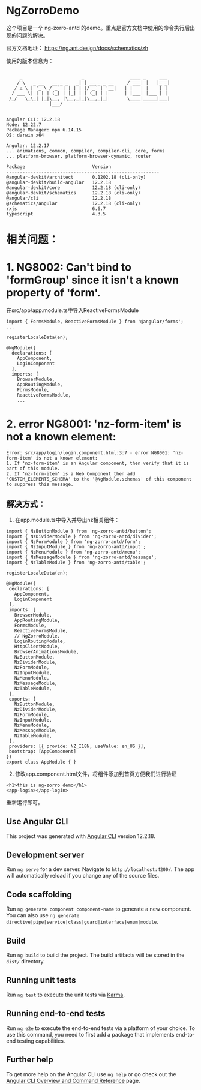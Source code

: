# NgZorroDemo

这个项目是一个 ng-zorro-antd 的demo。重点是官方文档中使用的命令执行后出现的问题的解决。

官方文档地址： https://ng.ant.design/docs/schematics/zh

使用的版本信息为：
```

     _                      _                 ____ _     ___
    / \   _ __   __ _ _   _| | __ _ _ __     / ___| |   |_ _|
   / △ \ | '_ \ / _` | | | | |/ _` | '__|   | |   | |    | |
  / ___ \| | | | (_| | |_| | | (_| | |      | |___| |___ | |
 /_/   \_\_| |_|\__, |\__,_|_|\__,_|_|       \____|_____|___|
                |___/
    

Angular CLI: 12.2.18
Node: 12.22.7
Package Manager: npm 6.14.15
OS: darwin x64

Angular: 12.2.17
... animations, common, compiler, compiler-cli, core, forms
... platform-browser, platform-browser-dynamic, router

Package                         Version
---------------------------------------------------------
@angular-devkit/architect       0.1202.18 (cli-only)
@angular-devkit/build-angular   12.2.18
@angular-devkit/core            12.2.18 (cli-only)
@angular-devkit/schematics      12.2.18 (cli-only)
@angular/cli                    12.2.18
@schematics/angular             12.2.18 (cli-only)
rxjs                            6.6.7
typescript                      4.3.5
```
# 相关问题：
# 1. NG8002: Can't bind to 'formGroup' since it isn't a known property of 'form'.
在src/app/app.module.ts中导入ReactiveFormsModule
```
import { FormsModule, ReactiveFormsModule } from '@angular/forms';
...

registerLocaleData(en);

@NgModule({
  declarations: [
    AppComponent,
    LoginComponent
  ],
  imports: [
    BrowserModule,
    AppRoutingModule,
    FormsModule,
    ReactiveFormsModule,
    ...
```
# 2. error NG8001: 'nz-form-item' is not a known element:
```text
Error: src/app/login/login.component.html:3:7 - error NG8001: 'nz-form-item' is not a known element:
1. If 'nz-form-item' is an Angular component, then verify that it is part of this module.
2. If 'nz-form-item' is a Web Component then add 'CUSTOM_ELEMENTS_SCHEMA' to the '@NgModule.schemas' of this component to suppress this message.
```
 ## 解决方式：
 1. 在app.module.ts中导入并导出nz相关组件：
 ```
 import { NzButtonModule } from 'ng-zorro-antd/button';
import { NzDividerModule } from 'ng-zorro-antd/divider';
import { NzFormModule } from 'ng-zorro-antd/form';
import { NzInputModule } from 'ng-zorro-antd/input';
import { NzMenuModule } from 'ng-zorro-antd/menu';
import { NzMessageModule } from 'ng-zorro-antd/message';
import { NzTableModule } from 'ng-zorro-antd/table';

registerLocaleData(en);

@NgModule({
  declarations: [
    AppComponent,
    LoginComponent
  ],
  imports: [
    BrowserModule,
    AppRoutingModule,
    FormsModule,
    ReactiveFormsModule,
    // NgZorroModule,
    LoginRoutingModule,
    HttpClientModule,
    BrowserAnimationsModule,
    NzButtonModule,
    NzDividerModule,
    NzFormModule,
    NzInputModule,
    NzMenuModule,
    NzMessageModule,
    NzTableModule,
  ],
  exports: [
    NzButtonModule,
    NzDividerModule,
    NzFormModule,
    NzInputModule,
    NzMenuModule,
    NzMessageModule,
    NzTableModule,
  ],
  providers: [{ provide: NZ_I18N, useValue: en_US }],
  bootstrap: [AppComponent]
})
export class AppModule { }
```
2. 修改app.component.html文件，将组件添加到首页方便我们进行验证

```
<h1>this is ng-zorro demo</h1>
<app-login></app-login>
```
重新运行即可。

## Use Angular CLI

This project was generated with [Angular CLI](https://github.com/angular/angular-cli) version 12.2.18.


## Development server

Run `ng serve` for a dev server. Navigate to `http://localhost:4200/`. The app will automatically reload if you change any of the source files.

## Code scaffolding

Run `ng generate component component-name` to generate a new component. You can also use `ng generate directive|pipe|service|class|guard|interface|enum|module`.

## Build

Run `ng build` to build the project. The build artifacts will be stored in the `dist/` directory.

## Running unit tests

Run `ng test` to execute the unit tests via [Karma](https://karma-runner.github.io).

## Running end-to-end tests

Run `ng e2e` to execute the end-to-end tests via a platform of your choice. To use this command, you need to first add a package that implements end-to-end testing capabilities.

## Further help

To get more help on the Angular CLI use `ng help` or go check out the [Angular CLI Overview and Command Reference](https://angular.io/cli) page.


